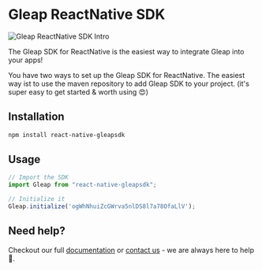 # Gleap ReactNative SDK

![Gleap ReactNative SDK Intro](https://raw.githubusercontent.com/GleapSDK/iOS-SDK/main/imgs/gleapheader.png)

The Gleap SDK for ReactNative is the easiest way to integrate Gleap into your apps!

You have two ways to set up the Gleap SDK for ReactNative. The easiest way ist to use the maven repository to add Gleap SDK to your project.  (it's super easy to get started & worth using 😍)

## Installation

```sh
npm install react-native-gleapsdk
```

## Usage

```js
// Import the SDK
import Gleap from "react-native-gleapsdk";

// Initialize it
Gleap.initialize('ogWhNhuiZcGWrva5nlDS8l7a78OfaLlV');
```

## Need help?

Checkout our full [documentation](https://docs.gleap.io/react-native/getting-started) or [contact us](https://gleap.io/) - we are always here to help 👋.